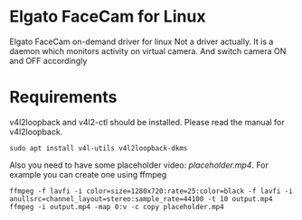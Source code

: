 # Elgato FaceCam for Linux
Elgato FaceCam on-demand driver for linux
Not a driver actually. It is a daemon which monitors activity on virtual camera. And switch camera ON and OFF accordingly

# Requirements
v4l2loopback and v4l2-ctl  should be installed. Please read the manual for v4l2loopback.

```
sudo apt install v4l-utils v4l2loopback-dkms
```

Also you need to have some placeholder video: *placeholder.mp4*. For example you can create one using ffmpeg
```
ffmpeg -f lavfi -i color=size=1280x720:rate=25:color=black -f lavfi -i anullsrc=channel_layout=stereo:sample_rate=44100 -t 10 output.mp4
ffmpeg -i output.mp4 -map 0:v -c copy placeholder.mp4
```
